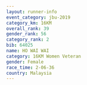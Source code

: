 ```yaml
---
layout: runner-info 
event_category: jbu-2019 
category_km: 16KM  
overall_rank: 39
gender_rank: 56
category_rank: 2
bib: 64025
name: HO WAI WAI
category: 16KM Women Veteran
gender: Female
race_time: 2-06-36
country: Malaysia
---
```

